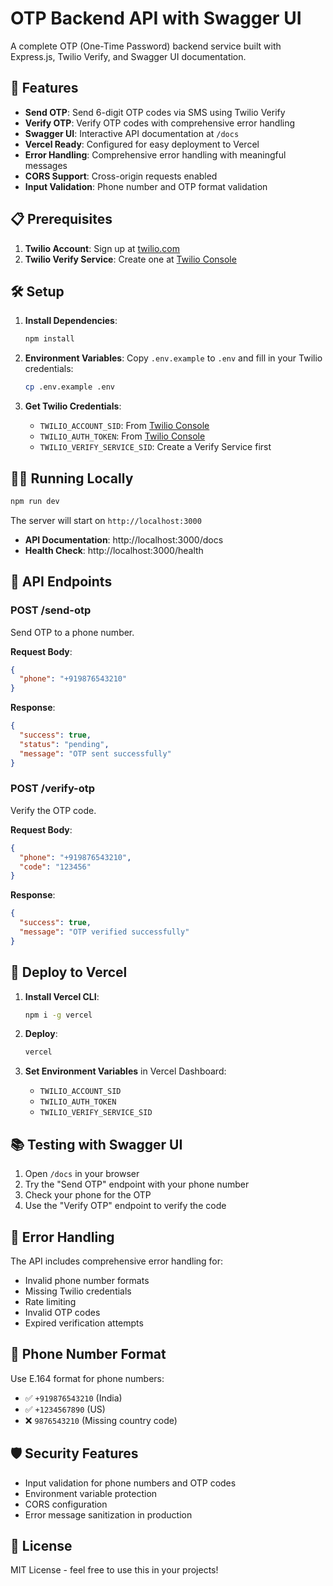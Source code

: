 # OTP Backend API with Swagger UI

A complete OTP (One-Time Password) backend service built with Express.js, Twilio Verify, and Swagger UI documentation.

## 🚀 Features

- **Send OTP**: Send 6-digit OTP codes via SMS using Twilio Verify
- **Verify OTP**: Verify OTP codes with comprehensive error handling
- **Swagger UI**: Interactive API documentation at `/docs`
- **Vercel Ready**: Configured for easy deployment to Vercel
- **Error Handling**: Comprehensive error handling with meaningful messages
- **CORS Support**: Cross-origin requests enabled
- **Input Validation**: Phone number and OTP format validation

## 📋 Prerequisites

1. **Twilio Account**: Sign up at [twilio.com](https://www.twilio.com/)
2. **Twilio Verify Service**: Create one at [Twilio Console](https://console.twilio.com/us1/develop/verify/services)

## 🛠️ Setup

1. **Install Dependencies**:
   ```bash
   npm install
   ```

2. **Environment Variables**:
   Copy `.env.example` to `.env` and fill in your Twilio credentials:
   ```bash
   cp .env.example .env
   ```

3. **Get Twilio Credentials**:
   - `TWILIO_ACCOUNT_SID`: From [Twilio Console](https://console.twilio.com/)
   - `TWILIO_AUTH_TOKEN`: From [Twilio Console](https://console.twilio.com/)
   - `TWILIO_VERIFY_SERVICE_SID`: Create a Verify Service first

## 🏃‍♂️ Running Locally

```bash
npm run dev
```

The server will start on `http://localhost:3000`

- **API Documentation**: http://localhost:3000/docs
- **Health Check**: http://localhost:3000/health

## 📡 API Endpoints

### POST /send-otp
Send OTP to a phone number.

**Request Body**:
```json
{
  "phone": "+919876543210"
}
```

**Response**:
```json
{
  "success": true,
  "status": "pending",
  "message": "OTP sent successfully"
}
```

### POST /verify-otp
Verify the OTP code.

**Request Body**:
```json
{
  "phone": "+919876543210",
  "code": "123456"
}
```

**Response**:
```json
{
  "success": true,
  "message": "OTP verified successfully"
}
```

## 🚀 Deploy to Vercel

1. **Install Vercel CLI**:
   ```bash
   npm i -g vercel
   ```

2. **Deploy**:
   ```bash
   vercel
   ```

3. **Set Environment Variables** in Vercel Dashboard:
   - `TWILIO_ACCOUNT_SID`
   - `TWILIO_AUTH_TOKEN`
   - `TWILIO_VERIFY_SERVICE_SID`

## 📚 Testing with Swagger UI

1. Open `/docs` in your browser
2. Try the "Send OTP" endpoint with your phone number
3. Check your phone for the OTP
4. Use the "Verify OTP" endpoint to verify the code

## 🔧 Error Handling

The API includes comprehensive error handling for:
- Invalid phone number formats
- Missing Twilio credentials
- Rate limiting
- Invalid OTP codes
- Expired verification attempts

## 📱 Phone Number Format

Use E.164 format for phone numbers:
- ✅ `+919876543210` (India)
- ✅ `+1234567890` (US)
- ❌ `9876543210` (Missing country code)

## 🛡️ Security Features

- Input validation for phone numbers and OTP codes
- Environment variable protection
- CORS configuration
- Error message sanitization in production

## 📄 License

MIT License - feel free to use this in your projects!